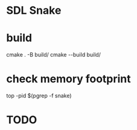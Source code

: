 # SDL Snake

# build

cmake . -B build/
cmake --build build/

# check memory footprint
top -pid $(pgrep -f snake)

# TODO